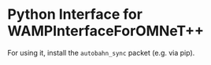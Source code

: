 # Python Interface for WAMPInterfaceForOMNeT++

For using it, install the `autobahn_sync` packet (e.g. via pip).
